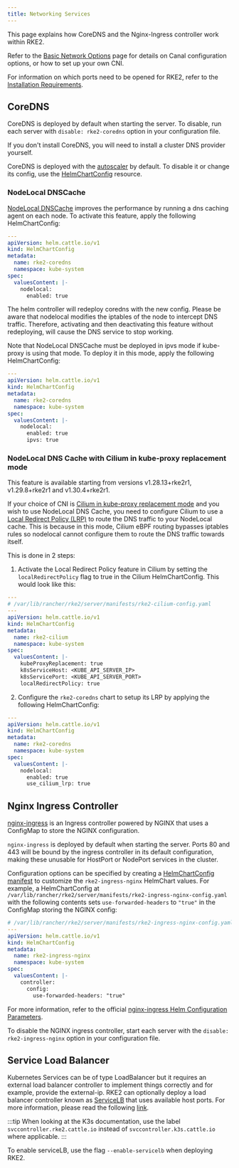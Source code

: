 ```yaml
---
title: Networking Services
---
```


This page explains how CoreDNS and the Nginx-Ingress controller work within RKE2.

Refer to the [Basic Network Options](basic_network_options.md) page for details on Canal configuration options, or how to set up your own CNI.

For information on which ports need to be opened for RKE2, refer to the [Installation Requirements](../install/requirements.md).

## CoreDNS

CoreDNS is deployed by default when starting the server. To disable, run each server with `disable: rke2-coredns` option in your configuration file.

If you don't install CoreDNS, you will need to install a cluster DNS provider yourself.

CoreDNS is deployed with the [autoscaler](https://github.com/kubernetes-incubator/cluster-proportional-autoscaler) by default. To disable it or change its config, use the [HelmChartConfig](../helm.md#customizing-packaged-components-with-helmchartconfig) resource.

### NodeLocal DNSCache

[NodeLocal DNSCache](https://kubernetes.io/docs/tasks/administer-cluster/nodelocaldns/) improves the performance by running a dns caching agent on each node. To activate this feature, apply the following HelmChartConfig:

```yaml
---
apiVersion: helm.cattle.io/v1
kind: HelmChartConfig
metadata:
  name: rke2-coredns
  namespace: kube-system
spec:
  valuesContent: |-
    nodelocal:
      enabled: true
```
The helm controller will redeploy coredns with the new config. Please be aware that nodelocal modifies the iptables of the node to intercept DNS traffic. Therefore, activating and then deactivating this feature without redeploying, will cause the DNS service to stop working.

Note that NodeLocal DNSCache must be deployed in ipvs mode if kube-proxy is using that mode. To deploy it in this mode, apply the following HelmChartConfig:

```yaml
---
apiVersion: helm.cattle.io/v1
kind: HelmChartConfig
metadata:
  name: rke2-coredns
  namespace: kube-system
spec:
  valuesContent: |-
    nodelocal:
      enabled: true
      ipvs: true
```

### NodeLocal DNS Cache with Cilium in kube-proxy replacement mode
This feature is available starting from versions v1.28.13+rke2r1, v1.29.8+rke2r1 and v1.30.4+rke2r1.

If your choice of CNI is [Cilium in kube-proxy replacement mode](https://docs.rke2.io/networking/basic_network_options#install-a-cni-plugin) and you wish to use NodeLocal DNS Cache, you need to configure Cilium to use a [Local Redirect Policy (LRP)](https://docs.cilium.io/en/v1.15/network/kubernetes/local-redirect-policy/#node-local-dns-cache) to route the DNS traffic to your NodeLocal cache. This is because in this mode, Cilium eBPF routing bypasses iptables rules so nodelocal cannot configure them to route the DNS traffic towards itself.

This is done in 2 steps:
1. Activate the Local Redirect Policy feature in Cilium by setting the `localRedirectPolicy` flag to true in the Cilium HelmChartConfig.
  This would look like this:
  ```yaml
  ---
  # /var/lib/rancher/rke2/server/manifests/rke2-cilium-config.yaml
  ---
  apiVersion: helm.cattle.io/v1
  kind: HelmChartConfig
  metadata:
    name: rke2-cilium
    namespace: kube-system
  spec:
    valuesContent: |-
      kubeProxyReplacement: true
      k8sServiceHost: <KUBE_API_SERVER_IP>
      k8sServicePort: <KUBE_API_SERVER_PORT>
      localRedirectPolicy: true

  ```
2. Configure the `rke2-coredns` chart to setup its LRP by applying the following HelmChartConfig:
  ```yaml
  ---
  apiVersion: helm.cattle.io/v1
  kind: HelmChartConfig
  metadata:
    name: rke2-coredns
    namespace: kube-system
  spec:
    valuesContent: |-
      nodelocal:
        enabled: true
        use_cilium_lrp: true
  ```


## Nginx Ingress Controller

[nginx-ingress](https://github.com/kubernetes/ingress-nginx) is an Ingress controller powered by NGINX that uses a ConfigMap to store the NGINX configuration.

`nginx-ingress` is deployed by default when starting the server. Ports 80 and 443 will be bound by the ingress controller in its default configuration, making these unusable for HostPort or NodePort services in the cluster.

Configuration options can be specified by creating a [HelmChartConfig manifest](../helm.md#customizing-packaged-components-with-helmchartconfig) to customize the `rke2-ingress-nginx` HelmChart values. For example, a HelmChartConfig at `/var/lib/rancher/rke2/server/manifests/rke2-ingress-nginx-config.yaml` with the following contents sets `use-forwarded-headers` to `"true"` in the ConfigMap storing the NGINX config:
```yaml
# /var/lib/rancher/rke2/server/manifests/rke2-ingress-nginx-config.yaml
---
apiVersion: helm.cattle.io/v1
kind: HelmChartConfig
metadata:
  name: rke2-ingress-nginx
  namespace: kube-system
spec:
  valuesContent: |-
    controller:
      config:
        use-forwarded-headers: "true"
```
For more information, refer to the official [nginx-ingress Helm Configuration Parameters](https://github.com/kubernetes/ingress-nginx/tree/main/charts/ingress-nginx#configuration).

To disable the NGINX ingress controller, start each server with the `disable: rke2-ingress-nginx` option in your configuration file.

## Service Load Balancer

Kubernetes Services can be of type LoadBalancer but it requires an external load balancer controller to implement things correctly and for example, provide the external-ip. RKE2 can optionally deploy a load balancer controller known as [ServiceLB](https://github.com/k3s-io/klipper-lb) that uses available host ports. For more information, please read the following [link](https://docs.k3s.io/networking/networking-services#service-load-balancer).

:::tip
When looking at the K3s documentation, use the label `svccontroller.rke2.cattle.io` instead of `svccontroller.k3s.cattle.io` where applicable.
:::

To enable serviceLB, use the flag `--enable-servicelb` when deploying RKE2.
